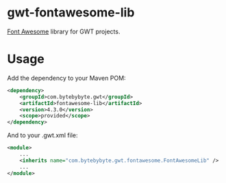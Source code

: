 gwt-fontawesome-lib
===================

[Font Awesome](http://fortawesome.github.io/Font-Awesome) library for GWT projects.

# Usage

Add the dependency to your Maven POM:

```xml
<dependency>
	<groupId>com.bytebybyte.gwt</groupId>
	<artifactId>fontawesome-lib</artifactId>
	<version>4.3.0</version>
	<scope>provided</scope>
</dependency>
```

And to your .gwt.xml file:

```xml
<module>
	...
	<inherits name="com.bytebybyte.gwt.fontawesome.FontAwesomeLib" />
	...
</module>
```
